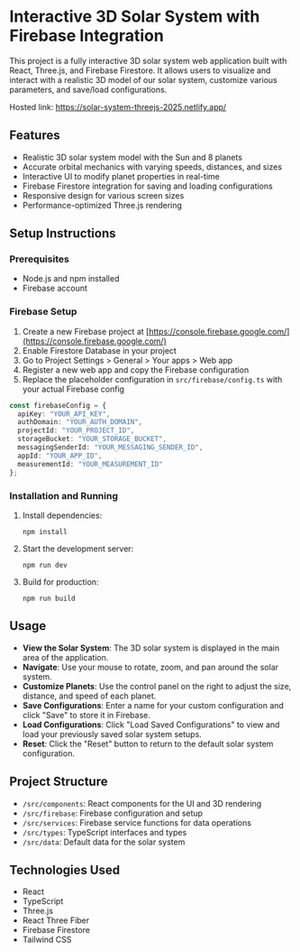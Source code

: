# Interactive 3D Solar System with Firebase Integration

This project is a fully interactive 3D solar system web application built with React, Three.js, and Firebase Firestore. It allows users to visualize and interact with a realistic 3D model of our solar system, customize various parameters, and save/load configurations.

Hosted link: https://solar-system-threejs-2025.netlify.app/

## Features

- Realistic 3D solar system model with the Sun and 8 planets
- Accurate orbital mechanics with varying speeds, distances, and sizes
- Interactive UI to modify planet properties in real-time
- Firebase Firestore integration for saving and loading configurations
- Responsive design for various screen sizes
- Performance-optimized Three.js rendering

## Setup Instructions

### Prerequisites

- Node.js and npm installed
- Firebase account

### Firebase Setup

1. Create a new Firebase project at [https://console.firebase.google.com/](https://console.firebase.google.com/)
2. Enable Firestore Database in your project
3. Go to Project Settings > General > Your apps > Web app
4. Register a new web app and copy the Firebase configuration
5. Replace the placeholder configuration in `src/firebase/config.ts` with your actual Firebase config

```typescript
const firebaseConfig = {
  apiKey: "YOUR_API_KEY",
  authDomain: "YOUR_AUTH_DOMAIN",
  projectId: "YOUR_PROJECT_ID",
  storageBucket: "YOUR_STORAGE_BUCKET",
  messagingSenderId: "YOUR_MESSAGING_SENDER_ID",
  appId: "YOUR_APP_ID",
  measurementId: "YOUR_MEASUREMENT_ID"
};
```

### Installation and Running

1. Install dependencies:
   ```
   npm install
   ```

2. Start the development server:
   ```
   npm run dev
   ```

3. Build for production:
   ```
   npm run build
   ```

## Usage

- **View the Solar System**: The 3D solar system is displayed in the main area of the application.
- **Navigate**: Use your mouse to rotate, zoom, and pan around the solar system.
- **Customize Planets**: Use the control panel on the right to adjust the size, distance, and speed of each planet.
- **Save Configurations**: Enter a name for your custom configuration and click "Save" to store it in Firebase.
- **Load Configurations**: Click "Load Saved Configurations" to view and load your previously saved solar system setups.
- **Reset**: Click the "Reset" button to return to the default solar system configuration.

## Project Structure

- `/src/components`: React components for the UI and 3D rendering
- `/src/firebase`: Firebase configuration and setup
- `/src/services`: Firebase service functions for data operations
- `/src/types`: TypeScript interfaces and types
- `/src/data`: Default data for the solar system

## Technologies Used

- React
- TypeScript
- Three.js
- React Three Fiber
- Firebase Firestore
- Tailwind CSS
